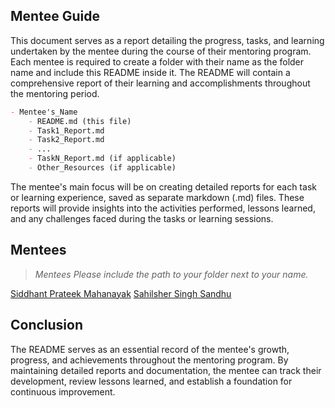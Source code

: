 ## Mentee Guide

This document serves as a report detailing the progress, tasks, and learning undertaken by the mentee during the course of their mentoring program. Each mentee is required to create a folder with their name as the folder name and include this README inside it. The README will contain a comprehensive report of their learning and accomplishments throughout the mentoring period.

```markdown
- Mentee's_Name
    - README.md (this file)
    - Task1_Report.md
    - Task2_Report.md
    - ...
    - TaskN_Report.md (if applicable)
    - Other_Resources (if applicable)
```

The mentee's main focus will be on creating detailed reports for each task or learning experience, saved as separate markdown (.md) files. These reports will provide insights into the activities performed, lessons learned, and any challenges faced during the tasks or learning sessions.

## Mentees

> _Mentees Please include the path to your folder next to your name._

[Siddhant Prateek Mahanayak](./siddhantprateek/README.md)
[Sahilsher Singh Sandhu](./sahilsher-singh/README.md)

## Conclusion

The README serves as an essential record of the mentee's growth, progress, and achievements throughout the mentoring program. By maintaining detailed reports and documentation, the mentee can track their development, review lessons learned, and establish a foundation for continuous improvement.
